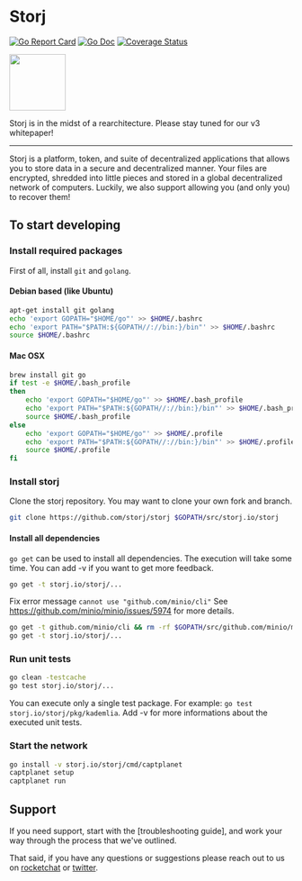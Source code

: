 # Storj

[![Go Report Card](https://goreportcard.com/badge/github.com/storj/storj)](https://goreportcard.com/report/github.com/storj/storj)
[![Go Doc](https://img.shields.io/badge/godoc-reference-blue.svg?style=flat-square)](http://godoc.org/github.com/storj/storj)
[![Coverage Status](https://coveralls.io/repos/github/storj/storj/badge.svg?branch=master)](https://coveralls.io/github/storj/storj?branch=master)

<img src="https://github.com/Storj/storj/blob/wip/logo/logo.png" width="100">

Storj is in the midst of a rearchitecture. Please stay tuned for our v3 whitepaper!

----

Storj is a platform, token, and suite of decentralized applications that allows you to store data in a secure and decentralized manner. Your files are encrypted, shredded into little pieces and stored in a global decentralized network of computers. Luckily, we also support allowing you (and only you) to recover them!

## To start developing

### Install required packages

First of all, install `git` and `golang`.

#### Debian based (like Ubuntu)

```bash
apt-get install git golang
echo 'export GOPATH="$HOME/go"' >> $HOME/.bashrc
echo 'export PATH="$PATH:${GOPATH//://bin:}/bin"' >> $HOME/.bashrc
source $HOME/.bashrc
```

#### Mac OSX

```bash
brew install git go
if test -e $HOME/.bash_profile
then
	echo 'export GOPATH="$HOME/go"' >> $HOME/.bash_profile
	echo 'export PATH="$PATH:${GOPATH//://bin:}/bin"' >> $HOME/.bash_profile
	source $HOME/.bash_profile
else
	echo 'export GOPATH="$HOME/go"' >> $HOME/.profile
	echo 'export PATH="$PATH:${GOPATH//://bin:}/bin"' >> $HOME/.profile
	source $HOME/.profile
fi
```

### Install storj

Clone the storj repository. You may want to clone your own fork and branch.

```bash
git clone https://github.com/storj/storj $GOPATH/src/storj.io/storj
```

#### Install all dependencies

`go get` can be used to install all dependencies. The execution will take some time. You can add -v if you want to get more feedback.

```bash
go get -t storj.io/storj/...
```

Fix error message `cannot use "github.com/minio/cli"` See https://github.com/minio/minio/issues/5974 for more details.

```bash
go get -t github.com/minio/cli && rm -rf $GOPATH/src/github.com/minio/minio/vendor/github.com/minio/cli
go get -t storj.io/storj/...
```

### Run unit tests

```bash
go clean -testcache
go test storj.io/storj/...
```

You can execute only a single test package. For example: `go test storj.io/storj/pkg/kademlia`. Add -v for more informations about the executed unit tests.

### Start the network

```bash
go install -v storj.io/storj/cmd/captplanet
captplanet setup
captplanet run
```

## Support

If you need support, start with the [troubleshooting guide], and work your way through the process that we've outlined.

That said, if you have any questions or suggestions please reach out to us on [rocketchat](https://storj.io/community.html) or [twitter](https://twitter.com/storjproject).
